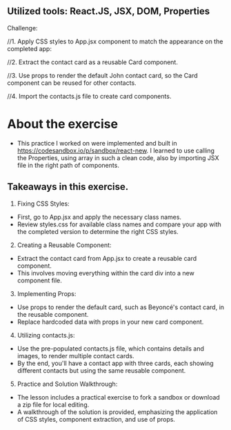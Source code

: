 ## Utilized tools: React.JS, JSX, DOM, Properties
Challenge:

//1. Apply CSS styles to App.jsx component to match the appearance on the completed app:

//2. Extract the contact card as a reusable Card component.

//3. Use props to render the default John contact card, so the Card component can be reused for other contacts.

//4. Import the contacts.js file to create card components.

# About the exercise
* This practice I worked on were implemented and built in https://codesandbox.io/p/sandbox/react-new. I learned to use calling the Properties, using array in such a clean code, also by importing JSX file in the right path of components.  

## Takeaways in this exercise.

1. Fixing CSS Styles:

- First, go to App.jsx and apply the necessary class names.
- Review styles.css for available class names and compare your app with the completed version to determine the right CSS styles.

2. Creating a Reusable Component:

- Extract the contact card from App.jsx to create a reusable card component.
- This involves moving everything within the card div into a new component file.

3. Implementing Props:

- Use props to render the default card, such as Beyoncé's contact card, in the reusable component.
- Replace hardcoded data with props in your new card component.

4. Utilizing contacts.js:

- Use the pre-populated contacts.js file, which contains details and images, to render multiple contact cards.
- By the end, you'll have a contact app with three cards, each showing different contacts but using the same reusable component.

5. Practice and Solution Walkthrough:

- The lesson includes a practical exercise to fork a sandbox or download a zip file for local editing.
- A walkthrough of the solution is provided, emphasizing the application of CSS styles, component extraction, and use of props.
